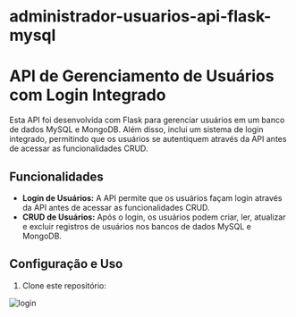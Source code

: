 # administrador-usuarios-api-flask-mysql

# API de Gerenciamento de Usuários com Login Integrado

Esta API foi desenvolvida com Flask para gerenciar usuários em um banco de dados MySQL e MongoDB. Além disso, inclui um sistema de login integrado, permitindo que os usuários se autentiquem através da API antes de acessar as funcionalidades CRUD.

## Funcionalidades

- **Login de Usuários:** A API permite que os usuários façam login através da API antes de acessar as funcionalidades CRUD.
- **CRUD de Usuários:** Após o login, os usuários podem criar, ler, atualizar e excluir registros de usuários nos bancos de dados MySQL e MongoDB.

## Configuração e Uso

1. Clone este repositório:






![login](https://drive.google.com/uc?id=1JAe8UYU-IoQ1PxtQZeBbCZk9YaaJQKVf)
